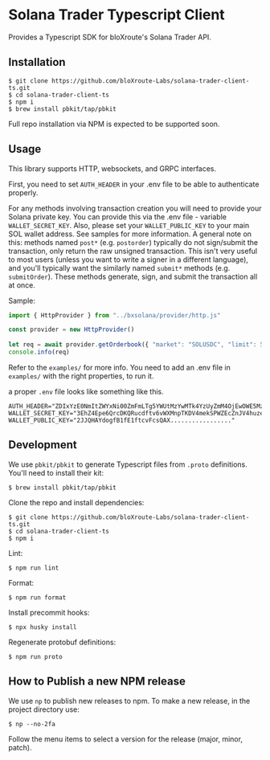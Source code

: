# Solana Trader Typescript Client

Provides a Typescript SDK for bloXroute's Solana Trader API.

## Installation

```
$ git clone https://github.com/bloXroute-Labs/solana-trader-client-ts.git
$ cd solana-trader-client-ts
$ npm i
$ brew install pbkit/tap/pbkit
```

Full repo installation via NPM is expected to be supported soon.

## Usage

This library supports HTTP, websockets, and GRPC interfaces. 

First, you need to set `AUTH_HEADER` in your .env file to be able to authenticate properly.

For any methods involving transaction creation you will need to provide your 
Solana private key. You can provide this via the .env file - variable 
`WALLET_SECRET_KEY`. Also, please set your `WALLET_PUBLIC_KEY` to your main SOL wallet address.
See samples for more information. 
A general note on this: methods named `post*` (e.g. `postorder`) typically 
do not sign/submit the transaction, only return the raw unsigned transaction. 
This isn't very useful to most users (unless you want to write a signer in a 
different language), and you'll typically want the similarly named `submit*` 
methods (e.g. `submitOrder`). These methods generate, sign, and submit the
transaction all at once.

Sample:

```typescript
import { HttpProvider } from "../bxsolana/provider/http.js"

const provider = new HttpProvider()
    
let req = await provider.getOrderbook({ "market": "SOLUSDC", "limit": 5 })
console.info(req)
```

Refer to the `examples/` for more info. You need to add an .env file in `examples/` with the right properties, to run it.

a proper `.env` file looks like something like this.

```
AUTH_HEADER="ZDIxYzE0NmItZWYxNi00ZmFmLTg5YWUtMzYwMTk4YzUyZmM4OjEwOWE5MzEzZDc2Yjg3M......................"
WALLET_SECRET_KEY="3EhZ4Epe6QrcDKQRucdftv6vWXMnpTKDV4mekSPWZEcZnJV4huzesLHwASdVUzo......................"
WALLET_PUBLIC_KEY="2JJQHAYdogfB1fE1ftcvFcsQAX................."
```

## Development

We use `pbkit/pbkit` to generate Typescript files from `.proto` definitions. You'll need to install their kit:

```
$ brew install pbkit/tap/pbkit
```

Clone the repo and install dependencies:
```
$ git clone https://github.com/bloXroute-Labs/solana-trader-client-ts.git
$ cd solana-trader-client-ts
$ npm i
```

Lint:

```
$ npm run lint
```

Format:

```
$ npm run format
```

Install precommit hooks:

```
$ npx husky install
```

Regenerate protobuf definitions:
```
$ npm run proto
```

## How to Publish a new NPM release
We use `np` to publish new releases to npm. To make a new release, in the project directory use:

```
$ np --no-2fa
```

Follow the menu items to select a version for the release (major, minor, patch). 

